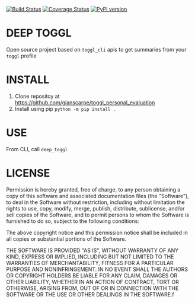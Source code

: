 [![Build
Status](https://travis-ci.com/gianscarpe/toggl_personal_evaluation.svg?branch=master)](https://travis-ci.com/gianscarpe/toggl_personal_evaluation)
[![Coverage
Status](https://coveralls.io/repos/github/gianscarpe/toggl_personal_evaluation/badge.svg?branch=developing)](https://coveralls.io/github/gianscarpe/toggl_personal_evaluation?branch=developing)
[![PyPI version](https://badge.fury.io/py/deep-toggl.svg)](https://badge.fury.io/py/deep-toggl)

# DEEP TOGGL
Open source project based on `toggl_cli` apis to get summaries from your `toggl`
profile

# INSTALL
1. Clone repositoy at https://github.com/gianscarpe/toggl_personal_evaluation
2. Install using pip
   `python -m pip install .`

# USE
From CLI, call `deep_toggl`

# LICENSE
Permission is hereby granted, free of charge, to any person obtaining a copy of
this software and associated documentation files (the "Software"), to deal in
the Software without restriction, including without limitation the rights to
use, copy, modify, merge, publish, distribute, sublicense, and/or sell copies of
the Software, and to permit persons to whom the Software is furnished to do so,
subject to the following conditions:

The above copyright notice and this permission notice shall be included in all
copies or substantial portions of the Software.

THE SOFTWARE IS PROVIDED "AS IS", WITHOUT WARRANTY OF ANY KIND, EXPRESS OR
IMPLIED, INCLUDING BUT NOT LIMITED TO THE WARRANTIES OF MERCHANTABILITY, FITNESS
FOR A PARTICULAR PURPOSE AND NONINFRINGEMENT. IN NO EVENT SHALL THE AUTHORS OR
COPYRIGHT HOLDERS BE LIABLE FOR ANY CLAIM, DAMAGES OR OTHER LIABILITY, WHETHER
IN AN ACTION OF CONTRACT, TORT OR OTHERWISE, ARISING FROM, OUT OF OR IN
CONNECTION WITH THE SOFTWARE OR THE USE OR OTHER DEALINGS IN THE SOFTWARE.f
